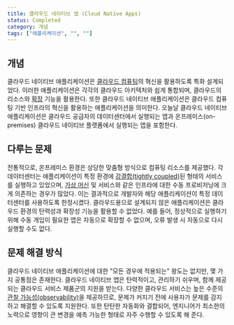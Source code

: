 ```yaml
---
title: 클라우드 네이티브 앱 (Cloud Native Apps)
status: Completed
category: 개념
tags: ["애플리케이션", "", ""]
---
```


## 개념

클라우드 네이티브 애플리케이션은 [클라우드 컴퓨팅](/ko/cloud-computing/)의 혁신을 활용하도록 특화 설계되었다. 이러한 애플리케이션은 각각의 클라우드 아키텍처와 쉽게 통합되며, 클라우드의 리소스와 [확장](/scalability/) 기능을 활용한다. 또한 클라우드 네이티브 애플리케이션은 클라우드 컴퓨팅 기반 인프라의 혁신을 활용하는 애플리케이션을 의미한다. 오늘날 클라우드 네이티브 애플리케이션은 클라우드 공급자의 데이터센터에서 실행되는 앱과 온프레미스(on-premises) 클라우드 네이티브 플랫폼에서 실행되는 앱을 포함한다.

## 다루는 문제

전통적으로, 온프레미스 환경은 상당한 맞춤형 방식으로 컴퓨팅 리소스를 제공했다. 각 데이터센터는 애플리케이션이 특정 환경에 [강결합(tightly coupled)](/tightly-coupled-architectures/)된 형태의 서비스를 실행하고 있었으며, [가상 머신](/ko/virtual-machine/) 및 서비스와 같은 인프라에 대한 수동 프로비저닝에 크게 의존하는 경우가 많았다. 이는 결과적으로 개발자와 해당 애플리케이션이 특정 데이터센터를 사용하도록 한정시켰다. 클라우드용으로 설계되지 않은 애플리케이션은 클라우드 환경의 탄력성과 확장성 기능을 활용할 수 없었다. 예를 들어, 정상적으로 실행하기 위해 수동 개입이 필요한 앱은 자동으로 확장할 수 없으며, 오류 발생 시 자동으로 다시 실행할 수도 없다.

## 문제 해결 방식

클라우드 네이티브 애플리케이션에 대한 "모든 경우에 적용되는" 왕도는 없지만, 몇 가지 공통점은 존재한다. 클라우드 네이티브 앱은 탄력적이고, 관리하기 쉬우며, 함께 제공되는 클라우드 서비스 제품군의 지원을 받는다. 다양한 클라우드 서비스는 높은 수준의 [관찰 가능성(observability)](/observability/)을 제공하므로, 문제가 커지기 전에 사용자가 문제를 감지하고 해결할 수 있도록 지원한다. 또한 탄탄한 자동화와 결합되어, 엔지니어가 최소한의 노력으로 영향이 큰 변경을 예측 가능한 형태로 자주 수행할 수 있도록 해 준다.
